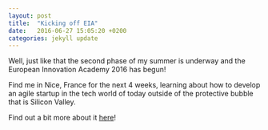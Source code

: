 ```yaml
---
layout: post
title:  "Kicking off EIA"
date:   2016-06-27 15:05:20 +0200
categories: jekyll update
---
```

Well, just like that the second phase of my summer is underway and the European Innovation Academy 2016 has begun!

Find me in Nice, France for the next 4 weeks, learning about how to develop an agile startup in the tech world of today outside of the protective bubble that is Silicon Valley.

Find out a bit more about it [here][eia-url]!

[eia-url]: http://inacademy.eu/france